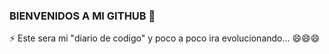 ### BIENVENIDOS A MI GITHUB 👋

⚡ Este sera mi "diario de codigo" y poco a poco ira evolucionando... 😄😄😄



<!--
**cufrecillo/cufrecillo** is a ✨ _special_ ✨ repository because its `README.md` (this file) appears on your GitHub profile.
![image](https://user-images.githubusercontent.com/50523913/124367653-8b2b4180-dc59-11eb-9945-eb544e0a5542.png)
Here are some ideas to get you started:

- 🔭 I’m currently working on ...
- 🌱 I’m currently learning ...
- 👯 I’m looking to collaborate on ...
- 🤔 I’m looking for help with ...
- 💬 Ask me about ...
- 📫 How to reach me: ...
- 😄 Pronouns: ...
- ⚡ Fun fact: ...
-->
